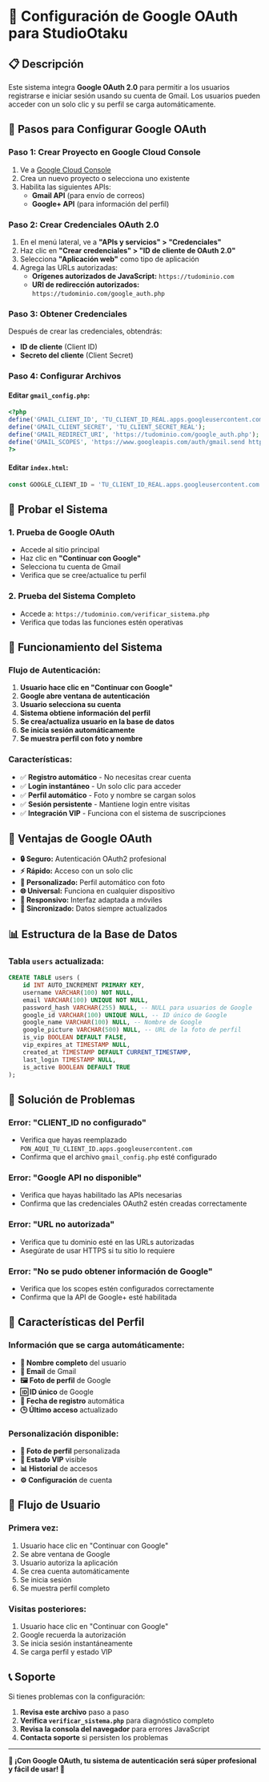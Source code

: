 # 🔐 Configuración de Google OAuth para StudioOtaku

## 📋 Descripción

Este sistema integra **Google OAuth 2.0** para permitir a los usuarios registrarse e iniciar sesión usando su cuenta de Gmail. Los usuarios pueden acceder con un solo clic y su perfil se carga automáticamente.

## 🚀 Pasos para Configurar Google OAuth

### Paso 1: Crear Proyecto en Google Cloud Console

1. Ve a [Google Cloud Console](https://console.developers.google.com/)
2. Crea un nuevo proyecto o selecciona uno existente
3. Habilita las siguientes APIs:
   - **Gmail API** (para envío de correos)
   - **Google+ API** (para información del perfil)

### Paso 2: Crear Credenciales OAuth 2.0

1. En el menú lateral, ve a **"APIs y servicios" > "Credenciales"**
2. Haz clic en **"Crear credenciales" > "ID de cliente de OAuth 2.0"**
3. Selecciona **"Aplicación web"** como tipo de aplicación
4. Agrega las URLs autorizadas:
   - **Orígenes autorizados de JavaScript:** `https://tudominio.com`
   - **URI de redirección autorizados:** `https://tudominio.com/google_auth.php`

### Paso 3: Obtener Credenciales

Después de crear las credenciales, obtendrás:
- **ID de cliente** (Client ID)
- **Secreto del cliente** (Client Secret)

### Paso 4: Configurar Archivos

#### Editar `gmail_config.php`:
```php
<?php
define('GMAIL_CLIENT_ID', 'TU_CLIENT_ID_REAL.apps.googleusercontent.com');
define('GMAIL_CLIENT_SECRET', 'TU_CLIENT_SECRET_REAL');
define('GMAIL_REDIRECT_URI', 'https://tudominio.com/google_auth.php');
define('GMAIL_SCOPES', 'https://www.googleapis.com/auth/gmail.send https://www.googleapis.com/auth/userinfo.email https://www.googleapis.com/auth/userinfo.profile');
?>
```

#### Editar `index.html`:
```javascript
const GOOGLE_CLIENT_ID = 'TU_CLIENT_ID_REAL.apps.googleusercontent.com';
```

## 🧪 Probar el Sistema

### 1. Prueba de Google OAuth
- Accede al sitio principal
- Haz clic en **"Continuar con Google"**
- Selecciona tu cuenta de Gmail
- Verifica que se cree/actualice tu perfil

### 2. Prueba del Sistema Completo
- Accede a: `https://tudominio.com/verificar_sistema.php`
- Verifica que todas las funciones estén operativas

## 🔧 Funcionamiento del Sistema

### Flujo de Autenticación:
1. **Usuario hace clic en "Continuar con Google"**
2. **Google abre ventana de autenticación**
3. **Usuario selecciona su cuenta**
4. **Sistema obtiene información del perfil**
5. **Se crea/actualiza usuario en la base de datos**
6. **Se inicia sesión automáticamente**
7. **Se muestra perfil con foto y nombre**

### Características:
- ✅ **Registro automático** - No necesitas crear cuenta
- ✅ **Login instantáneo** - Un solo clic para acceder
- ✅ **Perfil automático** - Foto y nombre se cargan solos
- ✅ **Sesión persistente** - Mantiene login entre visitas
- ✅ **Integración VIP** - Funciona con el sistema de suscripciones

## 🎯 Ventajas de Google OAuth

- **🔒 Seguro:** Autenticación OAuth2 profesional
- **⚡ Rápido:** Acceso con un solo clic
- **👤 Personalizado:** Perfil automático con foto
- **🌐 Universal:** Funciona en cualquier dispositivo
- **📱 Responsivo:** Interfaz adaptada a móviles
- **🔄 Sincronizado:** Datos siempre actualizados

## 📊 Estructura de la Base de Datos

### Tabla `users` actualizada:
```sql
CREATE TABLE users (
    id INT AUTO_INCREMENT PRIMARY KEY,
    username VARCHAR(100) NOT NULL,
    email VARCHAR(100) UNIQUE NOT NULL,
    password_hash VARCHAR(255) NULL, -- NULL para usuarios de Google
    google_id VARCHAR(100) UNIQUE NULL, -- ID único de Google
    google_name VARCHAR(100) NULL, -- Nombre de Google
    google_picture VARCHAR(500) NULL, -- URL de la foto de perfil
    is_vip BOOLEAN DEFAULT FALSE,
    vip_expires_at TIMESTAMP NULL,
    created_at TIMESTAMP DEFAULT CURRENT_TIMESTAMP,
    last_login TIMESTAMP NULL,
    is_active BOOLEAN DEFAULT TRUE
);
```

## 🚨 Solución de Problemas

### Error: "CLIENT_ID no configurado"
- Verifica que hayas reemplazado `PON_AQUI_TU_CLIENT_ID.apps.googleusercontent.com`
- Confirma que el archivo `gmail_config.php` esté configurado

### Error: "Google API no disponible"
- Verifica que hayas habilitado las APIs necesarias
- Confirma que las credenciales OAuth2 estén creadas correctamente

### Error: "URL no autorizada"
- Verifica que tu dominio esté en las URLs autorizadas
- Asegúrate de usar HTTPS si tu sitio lo requiere

### Error: "No se pudo obtener información de Google"
- Verifica que los scopes estén configurados correctamente
- Confirma que la API de Google+ esté habilitada

## 📱 Características del Perfil

### Información que se carga automáticamente:
- **👤 Nombre completo** del usuario
- **📧 Email** de Gmail
- **🖼️ Foto de perfil** de Google
- **🆔 ID único** de Google
- **📅 Fecha de registro** automática
- **🕒 Último acceso** actualizado

### Personalización disponible:
- **🎨 Foto de perfil** personalizada
- **👑 Estado VIP** visible
- **📊 Historial** de accesos
- **⚙️ Configuración** de cuenta

## 🔄 Flujo de Usuario

### Primera vez:
1. Usuario hace clic en "Continuar con Google"
2. Se abre ventana de Google
3. Usuario autoriza la aplicación
4. Se crea cuenta automáticamente
5. Se inicia sesión
6. Se muestra perfil completo

### Visitas posteriores:
1. Usuario hace clic en "Continuar con Google"
2. Google recuerda la autorización
3. Se inicia sesión instantáneamente
4. Se carga perfil y estado VIP

## 📞 Soporte

Si tienes problemas con la configuración:
1. **Revisa este archivo** paso a paso
2. **Verifica `verificar_sistema.php`** para diagnóstico completo
3. **Revisa la consola del navegador** para errores JavaScript
4. **Contacta soporte** si persisten los problemas

---

**🎌 ¡Con Google OAuth, tu sistema de autenticación será súper profesional y fácil de usar! 🎌** 